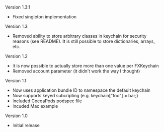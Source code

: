 Version 1.3.1

- Fixed singleton implementation

Version 1.3

- Removed ability to store arbitrary classes in keychain for security reasons (see README). It is still possible to store dictionaries, arrays, etc.

Version 1.2

- It is now possible to actually store more than one value per FXKeychain
- Removed account parameter (it didn't work the way I thought)

Version 1.1

- Now uses application bundle ID to namespace the default keychain
- Now supports keyed subcripting (e.g. keychain["foo"] = bar;)
- Included CocoaPods podspec file
- Incuded Mac example

Version 1.0

- Initial release